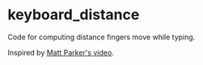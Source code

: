 # keyboard_distance
Code for computing distance fingers move while typing.

Inspired by [Matt Parker's video](https://youtu.be/Mf2H9WZSIyw).

